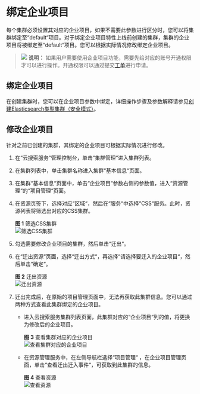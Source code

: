 # 绑定企业项目<a name="css_01_0058"></a>

每个集群必须设置其对应的企业项目，如果不需要此参数进行区分时，您可以将集群绑定至“default“项目。对于绑定企业项目特性上线前创建的集群，集群的企业项目将被绑定至“default“项目。您可以根据实际情况修改绑定企业项目。

>![](public_sys-resources/icon-note.gif) **说明：** 
>如果用户需要使用企业项目功能，需要先给对应的账号开通权限才可以进行操作。开通权限可以通过提交[工单](https://console.huaweicloud.com/ticket/?locale=zh-cn#/ticketindex/createIndex)进行申请。

## 绑定企业项目<a name="section57873201918"></a>

在创建集群时，您可以在企业项目参数中绑定，详细操作步骤及参数解释请参见[创建Elasticsearch类型集群（安全模式）](创建Elasticsearch类型集群（安全模式）.md)。

## 修改企业项目<a name="section2120201511011"></a>

针对之前已创建的集群，其绑定的企业项目可根据实际情况进行修改。

1.  在“云搜索服务“管理控制台，单击“集群管理“进入集群列表。
2.  在集群列表中，单击集群名称进入集群“基本信息“页面。
3.  在集群“基本信息“页面中，单击“企业项目“参数右侧的参数值，进入“资源管理“的“项目管理“页面。
4.  在资源页签下，选择对应“区域“，然后在“服务“中选择“CSS“服务。此时，资源列表将筛选出对应的CSS集群。

    **图 1**  筛选CSS集群<a name="fig162391049112813"></a>  
    ![](figures/筛选CSS集群.png "筛选CSS集群")

5.  勾选需要修改企业项目的集群，然后单击“迁出“。
6.  在“迁出资源“页面，选择“迁出方式“，再选择“请选择要迁入的企业项目“，然后单击“确定“。

    **图 2**  迁出资源<a name="fig2347151715316"></a>  
    ![](figures/迁出资源.png "迁出资源")

7.  迁出完成后，在原始的项目管理页面中，无法再获取此集群信息。您可以通过两种方式查看此集群绑定的企业项目。
    -   进入云搜索服务集群列表页面，此集群对应的“企业项目“列的值，将更换为修改后的企业项目。

        **图 3**  查看集群对应的企业项目<a name="fig1878517280366"></a>  
        ![](figures/查看集群对应的企业项目.png "查看集群对应的企业项目")

    -   在资源管理服务中，在左侧导航栏选择“项目管理“  ，在企业项目管理页面，单击“查看迁出迁入事件“，可获取到此集群的信息。

        **图 4**  查看资源<a name="fig1877322110455"></a>  
        ![](figures/查看资源.png "查看资源")



